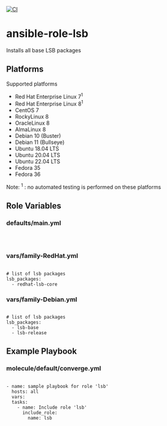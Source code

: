 [![CI](https://github.com/de-it-krachten/ansible-role-lsb/workflows/CI/badge.svg?event=push)](https://github.com/de-it-krachten/ansible-role-lsb/actions?query=workflow%3ACI)


# ansible-role-lsb

Installs all base LSB packages 


## Platforms

Supported platforms

- Red Hat Enterprise Linux 7<sup>1</sup>
- Red Hat Enterprise Linux 8<sup>1</sup>
- CentOS 7
- RockyLinux 8
- OracleLinux 8
- AlmaLinux 8
- Debian 10 (Buster)
- Debian 11 (Bullseye)
- Ubuntu 18.04 LTS
- Ubuntu 20.04 LTS
- Ubuntu 22.04 LTS
- Fedora 35
- Fedora 36

Note:
<sup>1</sup> : no automated testing is performed on these platforms

## Role Variables
### defaults/main.yml
<pre><code>

</pre></code>

### vars/family-RedHat.yml
<pre><code>
# list of lsb packages 
lsb_packages:
  - redhat-lsb-core
</pre></code>

### vars/family-Debian.yml
<pre><code>
# list of lsb packages 
lsb_packages:
  - lsb-base
  - lsb-release
</pre></code>



## Example Playbook
### molecule/default/converge.yml
<pre><code>
- name: sample playbook for role 'lsb'
  hosts: all
  vars:
  tasks:
    - name: Include role 'lsb'
      include_role:
        name: lsb
</pre></code>
